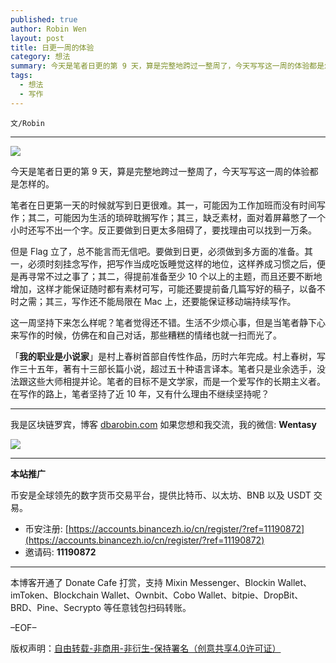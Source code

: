 ```yaml
---
published: true
author: Robin Wen
layout: post
title: 日更一周的体验
category: 想法
summary: 今天是笔者日更的第 9 天，算是完整地跨过一整周了，今天写写这一周的体验都是怎样的。笔者在日更第一天的时候就写到日更很难。其一，可能因为工作加班而没有时间写作；其二，可能因为生活的琐碎耽搁写作；其三，缺乏素材，面对着屏幕憋了一个小时还写不出一个字。反正要做到日更太多阻碍了，要找理由可以找到一万条。村上春树，写作三十五年，著有十三部长篇小说，超过五十种语言译本。笔者只是业余选手，没法跟这些大师相提并论。笔者的目标不是文学家，而是一个爱写作的长期主义者。在写作的路上，笔者坚持了近 10 年，又有什么理由不继续坚持呢？
tags:
  - 想法
  - 写作
---
```


`文/Robin`

***

![](https://cdn.dbarobin.com/nzcf21q.png)

今天是笔者日更的第 9 天，算是完整地跨过一整周了，今天写写这一周的体验都是怎样的。

笔者在日更第一天的时候就写到日更很难。其一，可能因为工作加班而没有时间写作；其二，可能因为生活的琐碎耽搁写作；其三，缺乏素材，面对着屏幕憋了一个小时还写不出一个字。反正要做到日更太多阻碍了，要找理由可以找到一万条。

但是 Flag 立了，总不能言而无信吧。要做到日更，必须做到多方面的准备。其一，必须时刻挂念写作，把写作当成吃饭睡觉这样的地位，这样养成习惯之后，便是再寻常不过之事了；其二，得提前准备至少 10 个以上的主题，而且还要不断地增加，这样才能保证随时都有素材可写，可能还要提前备几篇写好的稿子，以备不时之需；其三，写作还不能局限在 Mac 上，还要能保证移动端持续写作。

这一周坚持下来怎么样呢？笔者觉得还不错。生活不少烦心事，但是当笔者静下心来写作的时候，仿佛在和自己对话，那些糟糕的情绪也就一扫而光了。

「**我的职业是小说家**」是村上春树首部自传性作品，历时六年完成。村上春树，写作三十五年，著有十三部长篇小说，超过五十种语言译本。笔者只是业余选手，没法跟这些大师相提并论。笔者的目标不是文学家，而是一个爱写作的长期主义者。在写作的路上，笔者坚持了近 10 年，又有什么理由不继续坚持呢？

***

我是区块链罗宾，博客 [dbarobin.com](https://dbarobin.com/)
如果您想和我交流，我的微信: **Wentasy**

![](https://cdn.dbarobin.com/v4yywe2.png)

***

**本站推广**

币安是全球领先的数字货币交易平台，提供比特币、以太坊、BNB 以及 USDT 交易。

* 币安注册: [https://accounts.binancezh.io/cn/register/?ref=11190872](https://accounts.binancezh.io/cn/register/?ref=11190872)
* 邀请码: **11190872**

***

本博客开通了 Donate Cafe 打赏，支持 Mixin Messenger、Blockin Wallet、imToken、Blockchain Wallet、Ownbit、Cobo Wallet、bitpie、DropBit、BRD、Pine、Secrypto 等任意钱包扫码转账。

<center>
    <div class="--donate-button"
         data-button-id="f8b9df0d-af9a-460d-8258-d3f435445075"
    ></div>
</center>

–EOF–

版权声明：[自由转载-非商用-非衍生-保持署名（创意共享4.0许可证）](http://creativecommons.org/licenses/by-nc-nd/4.0/deed.zh)